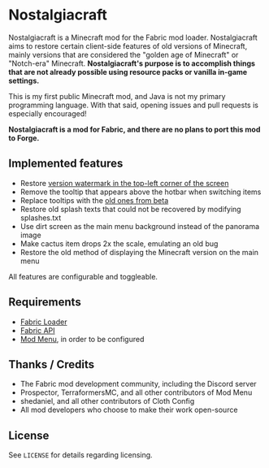 # Nostalgiacraft

Nostalgiacraft is a Minecraft mod for the Fabric mod loader. Nostalgiacraft aims to restore certain client-side features of old versions of Minecraft, mainly versions that are considered the "golden age of Minecraft" or "Notch-era" Minecraft. **Nostalgiacraft's purpose is to accomplish things that are not already possible using resource packs or vanilla in-game settings.**

This is my first public Minecraft mod, and Java is not my primary programming language. With that said, opening issues and pull requests is especially encouraged!

**Nostalgiacraft is a mod for Fabric, and there are no plans to port this mod to Forge.**

## Implemented features

* Restore [version watermark in the top-left corner of the screen](https://static.wikia.nocookie.net/minecraft_gamepedia/images/b/bf/Beta_1.6_in-game.png/revision/latest?cb=20191221220138&format=original)
* Remove the tooltip that appears above the hotbar when switching items
* Replace tooltips with the [old ones from beta](https://bugs.mojang.com/secure/attachment/40166/Old%20Design%20in%20Achievements.png)
* Restore old splash texts that could not be recovered by modifying splashes.txt
* Use dirt screen as the main menu background instead of the panorama image
* Make cactus item drops 2x the scale, emulating an old bug
* Restore the old method of displaying the Minecraft version on the main menu

All features are configurable and toggleable.

## Requirements

* [Fabric Loader](https://fabricmc.net/use/)
* [Fabric API](https://www.curseforge.com/minecraft/mc-mods/fabric-api)
* [Mod Menu](https://www.curseforge.com/minecraft/mc-mods/modmenu), in order to be configured

## Thanks / Credits
 
* The Fabric mod development community, including the Discord server
* Prospector, TerraformersMC, and all other contributors of Mod Menu
* shedaniel, and all other contributors of Cloth Config
* All mod developers who choose to make their work open-source

## License
See `LICENSE` for details regarding licensing.
